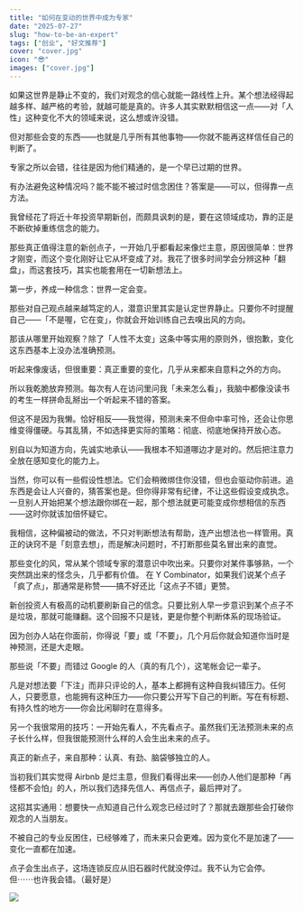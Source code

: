 ```yaml
---
title: "如何在变动的世界中成为专家"
date: "2025-07-27"
slug: "how-to-be-an-expert"
tags: ["创业", "好文推荐"]
cover: "cover.jpg"
icon: "😎"
images: ["cover.jpg"]
---
```

如果这世界是静止不变的，我们对观念的信心就能一路线性上升。某个想法经得起越多样、越严格的考验，就越可能是真的。许多人其实默默相信这一点——对「人性」这种变化不大的领域来说，这么想或许没错。



但对那些会变的东西——也就是几乎所有其他事物——你就不能再这样信任自己的判断了。



专家之所以会错，往往是因为他们精通的，是一个早已过期的世界。



有办法避免这种情况吗？能不能不被过时信念困住？答案是——可以，但得靠一点方法。



我曾经花了将近十年投资早期新创，而颇具讽刺的是，要在这领域成功，靠的正是不断砍掉重练信念的能力。



那些真正值得注意的新创点子，一开始几乎都看起来像烂主意，原因很简单：世界才刚变，而这个变化刚好让它从坏变成了对。我花了很多时间学会分辨这种「翻盘」，而这套技巧，其实也能套用在一切新想法上。



第一步，养成一种信念：世界一定会变。



那些对自己观点越来越笃定的人，潜意识里其实是认定世界静止。只要你不时提醒自己——「不是喔，它在变」，你就会开始训练自己去嗅出风的方向。



那该从哪里开始观察？除了「人性不太变」这条中等实用的原则外，很抱歉，变化这东西基本上没办法准确预测。



听起来像废话，但很重要：真正重要的变化，几乎从来都来自意料之外的方向。



所以我乾脆放弃预测。每次有人在访问里问我「未来怎么看」，我脑中都像没读书的考生一样拼命乱掰出一个听起来不错的答案。



但这不是因为我懒。恰好相反——我觉得，预测未来不但命中率可怜，还会让你思维变得僵硬。与其乱猜，不如选择更实际的策略：彻底、彻底地保持开放心态。



别自以为知道方向，先诚实地承认——我根本不知道哪边才是对的。然后把注意力全放在感知变化的能力上。



当然，你可以有一些假设性想法。它们会稍微绑住你没错，但也会驱动你前进。追东西是会让人兴奋的，猜答案也是。但你得非常有纪律，不让这些假设变成执念。
一旦别人开始把某个想法跟你绑在一起，那个想法就更可能变成你想相信的东西——这时你就该加倍怀疑它。



我相信，这种偏被动的做法，不只对判断想法有帮助，连产出想法也一样管用。真正的诀窍不是「刻意去想」，而是解决问题时，不打断那些莫名冒出来的直觉。



那些变化的风，常从某个领域专家的潜意识中吹出来。只要你对某件事够熟，一个突然跳出来的怪念头，几乎都有价值。
在 Y Combinator，如果我们说某个点子「疯了点」，那通常是称赞——搞不好还比「这点子不错」更赞。



新创投资人有极高的动机要刷新自己的信念。只要比别人早一步意识到某个点子不是垃圾，那就可能赚翻。这个回报不只是钱，更是你整个判断体系的现场验证。



因为创办人站在你面前，你得说「要」或「不要」，几个月后你就会知道你当时是神预测，还是大走眼。



那些说「不要」而错过 Google 的人（真的有几个），这笔帐会记一辈子。



凡是对想法要「下注」而非只评论的人，基本上都拥有这种自我纠错压力。任何人，只要愿意，也能拥有这种压力——你只要公开写下自己的判断。写在有标题、有持久性的地方——你会比闲聊时在意得多。



另一个我很常用的技巧：一开始先看人，不先看点子。虽然我们无法预测未来的点子长什么样，但我很能预测什么样的人会生出未来的点子。



真正的新点子，来自那种：认真、有劲、脑袋够独立的人。



当初我们其实觉得 Airbnb 是烂主意，但我们看得出来——创办人他们是那种「再怪都不会怕」的人，所以我们选择先信人、再信点子，最后押对了。



这招其实通用：想要快一点知道自己什么观念已经过时了？那就去跟那些会打破你观念的人当朋友。



不被自己的专业反困住，已经够难了，而未来只会更难。因为变化不是加速了——变化一直都在加速。



点子会生出点子，这场连锁反应从旧石器时代就没停过。我不认为它会停。
但⋯⋯也许我会错。（最好是）




![](https://prod-files-secure.s3.us-west-2.amazonaws.com/112d0858-5090-4d34-a606-b75eb8d65fd2/46476355-9cf3-4e99-9b7a-3531bc426380/1000202064.png?X-Amz-Algorithm=AWS4-HMAC-SHA256&X-Amz-Content-Sha256=UNSIGNED-PAYLOAD&X-Amz-Credential=ASIAZI2LB466SREIRRFU%2F20251006%2Fus-west-2%2Fs3%2Faws4_request&X-Amz-Date=20251006T151315Z&X-Amz-Expires=3600&X-Amz-Security-Token=IQoJb3JpZ2luX2VjEPX%2F%2F%2F%2F%2F%2F%2F%2F%2F%2FwEaCXVzLXdlc3QtMiJHMEUCIQCZuCwcriO2zJmQd0%2F%2B%2BU6gpQvk9HlxmkYR0EGi7hUWCQIgAR4HDf3BbswP04sr1rcNecaiijaoojBaPPtJP6tAyxgqiAQIjv%2F%2F%2F%2F%2F%2F%2F%2F%2F%2FARAAGgw2Mzc0MjMxODM4MDUiDK69EfozO60F2XxdNyrcA%2BsmclcXLrI1b1FsFFbKJJoXHtX9bx4VdQ3ngbA3Spo4jyWhzc7eBTVTAE0UNrmuMCPjTfH8InZ%2BVLaEBs2keMfdnVrl2WdcQU2TuhdwukFBhCAHyjymAAmDS%2F7OGYZlF5yWILkgY5xUuFhNvSAUroRNE6hWMycWhoA8c%2Fw22oECK8c8876Od17fl8lZHcd8kI0zveXZeXOgtme%2BfgErRP6IH5PtbzfbsSZ7lC6zfkoLLw%2BVIgzhB%2B0KYXnE9IEt3m9Rw9xL%2BG8jt%2BBMreCRS%2FU8izXkKk%2Fp0y2Yi8lDftGrFzB%2BBIiv%2FnXQjJ6em%2FxQ6DynlchrXpEwYleMWYmWwbnbiocQ2vQuLiYSla8PUEgxc9i%2FAnQpMAN274F395jGoxayH2x1JNH5a4RdyyOAX5tEJjp6PDAscxDnyEF4x1osG%2Fc%2FjDCuV%2BbVEqCS%2FZKv8OQgpTAIxJp0sw%2FmGFmd%2BZoGN2SqWtyFJxTetHtC1tvIMLzZQIlrF0j2ZIh4MAskm%2BohebjixVk2PbgY7vXxUxbifW3RNFEHbpsyZBLSUjRe2tIlSuyMBZkKn7oNRcpcICguZfNfCHM4u%2BDakkcnpWfCW%2BN%2F2Yv3lc9Ms6vzwPmL6OM8jx%2BLDkpQZf6CMI7%2FjscGOqUBov1nMXvMsIqbaR521NClVyCOZJ9AtvfAP75yaP5iWL8ZwhpAswMt3KBazoo0YrOPSjTff2a2Bw0zQoBxOYf2Xb0etiH6nzKaw6dFJmcD%2FDTlybUhdvjKoAkybPSAH1k00Wo%2FQ6e5F57Q8HV%2BfqxjhoQI6sKFlyPDAxlDaxeZiDSifrKn6nWrGkUmCaGMm1oPFW5m30a%2FP6e96vvjr3bGMA%2FNy1k0&X-Amz-Signature=a1cdb3066b89bb5f89ae6d6ec9eddf326a8dbc4e708484914eb58c1625ecbf0e&X-Amz-SignedHeaders=host&x-amz-checksum-mode=ENABLED&x-id=GetObject)

